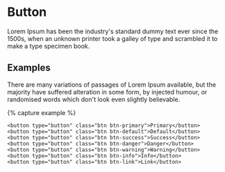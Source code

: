 # Button

Lorem Ipsum has been the industry's standard dummy text ever since the 1500s, when an unknown printer took a galley of type and scrambled it to make a type specimen book.

## Examples

There are many variations of passages of Lorem Ipsum available, but the majority have suffered alteration in some form, by injected humour, or randomised words which don't look even slightly believable.

{% capture example %}

```
<button type="button" class="btn btn-primary">Primary</button>
<button type="button" class="btn btn-default">Default</button>
<button type="button" class="btn btn-success">Success</button>
<button type="button" class="btn btn-danger">Danger</button>
<button type="button" class="btn btn-warning">Warning</button>
<button type="button" class="btn btn-info">Info</button>
<button type="button" class="btn btn-link">Link</button>
```